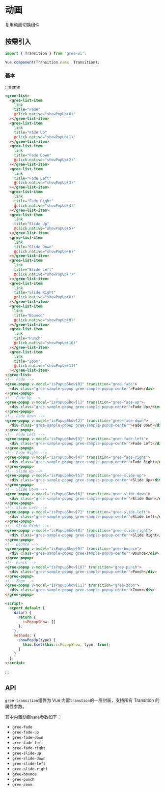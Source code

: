 # 动画

复用动画切换组件

## 按需引入

```javascript
import { Transition } from 'gree-ui';

Vue.component(Transition.name, Transition);
```

### 基本

:::demo

```html
<gree-list>
  <gree-list-item
    link
    title="Fade"
    @click.native="showPopUp(0)"
  ></gree-list-item>
  <gree-list-item
    link
    title="Fade Up"
    @click.native="showPopUp(1)"
  ></gree-list-item>
  <gree-list-item
    link
    title="Fade Down"
    @click.native="showPopUp(2)"
  ></gree-list-item>
  <gree-list-item
    link
    title="Fade Left"
    @click.native="showPopUp(3)"
  ></gree-list-item>
  <gree-list-item
    link
    title="Fade Right"
    @click.native="showPopUp(4)"
  ></gree-list-item>
  <gree-list-item
    link
    title="Slide Up"
    @click.native="showPopUp(5)"
  ></gree-list-item>
  <gree-list-item
    link
    title="Slide Down"
    @click.native="showPopUp(6)"
  ></gree-list-item>
  <gree-list-item
    link
    title="Slide Left"
    @click.native="showPopUp(7)"
  ></gree-list-item>
  <gree-list-item
    link
    title="Slide Right"
    @click.native="showPopUp(8)"
  ></gree-list-item>
  <gree-list-item
    link
    title="Bounce"
    @click.native="showPopUp(9)"
  ></gree-list-item>
  <gree-list-item
    link
    title="Punch"
    @click.native="showPopUp(10)"
  ></gree-list-item>
  <gree-list-item
    link
    title="Zoom"
    @click.native="showPopUp(11)"
  ></gree-list-item>
</gree-list>
<!-- Fade -->
<gree-popup v-model="isPopupShow[0]" transition="gree-fade">
  <div class="gree-sample-popup gree-sample-popup-center">Fade</div>
</gree-popup>
<!-- Fade Up -->
<gree-popup v-model="isPopupShow[1]" transition="gree-fade-up">
  <div class="gree-sample-popup gree-sample-popup-center">Fade Up</div>
</gree-popup>
<!-- Fade Down -->
<gree-popup v-model="isPopupShow[2]" transition="gree-fade-down">
  <div class="gree-sample-popup gree-sample-popup-center">Fade Down</div>
</gree-popup>
<!-- Fade Left -->
<gree-popup v-model="isPopupShow[3]" transition="gree-fade-left">
  <div class="gree-sample-popup gree-sample-popup-center">Fade Left</div>
</gree-popup>
<!-- Fade Right -->
<gree-popup v-model="isPopupShow[4]" transition="gree-fade-right">
  <div class="gree-sample-popup gree-sample-popup-center">Fade Right</div>
</gree-popup>
<!-- Slide Up -->
<gree-popup v-model="isPopupShow[5]" transition="gree-slide-up">
  <div class="gree-sample-popup gree-sample-popup-center">Slide Up</div>
</gree-popup>
<!-- Slide Down -->
<gree-popup v-model="isPopupShow[6]" transition="gree-slide-down">
  <div class="gree-sample-popup gree-sample-popup-center">Slide Down</div>
</gree-popup>
<!-- Slide Left -->
<gree-popup v-model="isPopupShow[7]" transition="gree-slide-left">
  <div class="gree-sample-popup gree-sample-popup-center">Slide Left</div>
</gree-popup>
<!-- Slide Right -->
<gree-popup v-model="isPopupShow[8]" transition="gree-slide-right">
  <div class="gree-sample-popup gree-sample-popup-center">Slide Right</div>
</gree-popup>
<!-- Bounce -->
<gree-popup v-model="isPopupShow[9]" transition="gree-bounce">
  <div class="gree-sample-popup gree-sample-popup-center">Bounce</div>
</gree-popup>
<!-- Punch -->
<gree-popup v-model="isPopupShow[10]" transition="gree-punch">
  <div class="gree-sample-popup gree-sample-popup-center">Punch</div>
</gree-popup>
<!-- Zoom -->
<gree-popup v-model="isPopupShow[11]" transition="gree-zoom">
  <div class="gree-sample-popup gree-sample-popup-center">Zoom</div>
</gree-popup>

<script>
  export default {
    data() {
      return {
        isPopupShow: []
      };
    },
    methods: {
      showPopUp(type) {
        this.$set(this.isPopupShow, type, true);
      }
    }
  };
</script>
```

:::

## API

`gree-transition`组件为 Vue 内置`transtion`的一层封装，支持所有 Transition 的属性参数。

其中内置动画`name`参数如下：

- `gree-fade`
- `gree-fade-up`
- `gree-fade-down`
- `gree-fade-left`
- `gree-fade-right`
- `gree-slide-up`
- `gree-slide-down`
- `gree-slide-left`
- `gree-slide-right`
- `gree-bounce`
- `gree-punch`
- `gree-zoom`

<script>
export default {
  data() {
    return {
      isPopupShow: []
    };
  },
  methods: {
    showPopUp(type) {
      this.$set(this.isPopupShow, type, true);
    }
  }
};
</script>

<style lang="less" scoped>
.gree-sample-popup {
  position: relative;
  font-size: 28px;
  font-weight: 500;
  text-align: center;
  background-color: #fff;
}
.gree-sample-popup-center {
  padding: 25px 50px;
  border-radius: 5px;
}
</style>
